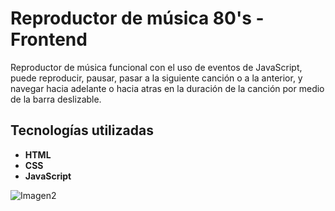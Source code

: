 # Reproductor de música 80's - Frontend

Reproductor de música funcional con el uso de eventos de JavaScript, puede reproducir, pausar, pasar a la siguiente canción o a la anterior, y navegar hacia adelante o hacia atras en la duración de la canción por medio de la barra deslizable.

## Tecnologías utilizadas
- **HTML**
- **CSS**
- **JavaScript**

![Imagen2](https://github.com/user-attachments/assets/c76ad265-d1a3-4aa7-b62c-8433d9bc0765)
